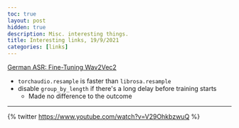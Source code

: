 ```yaml
---
toc: true
layout: post
hidden: true
description: Misc. interesting things.
title: Interesting links, 19/9/2021
categories: [links]
---
```


[German ASR: Fine-Tuning Wav2Vec2](https://discuss.huggingface.co/t/german-asr-fine-tuning-wav2vec2/4558/12)
- `torchaudio.resample` is faster than `librosa.resample`
- disable `group_by_length` if there's a long delay before training starts
  - Made no difference to the outcome

---

{% twitter https://www.youtube.com/watch?v=V29OhkbzwuQ %}